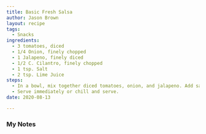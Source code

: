 ```yaml
---
title: Basic Fresh Salsa
author: Jason Brown
layout: recipe
tags:
  - Snacks
ingredients:
  - 3 tomatoes, diced
  - 1/4 Onion, finely chopped
  - 1 Jalapeno, finely diced
  - 1/2 C. Cilantro, finely chopped
  - 1 tsp. Salt
  - 2 tsp. Lime Juice
steps:
  - In a bowl, mix together diced tomatoes, onion, and jalapeno. Add salt, lime juice, and cilantro and mix well. 
  - Serve immediately or chill and serve.
date: 2020-08-13

---
```


### My Notes

